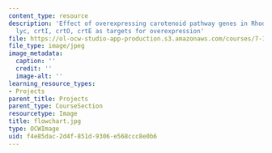 ```yaml
---
content_type: resource
description: 'Effect of overexpressing carotenoid pathway genes in Rhodococcus: dxs,
  lyc, crtI, crtO, crtE as targets for overexpression'
file: https://ol-ocw-studio-app-production.s3.amazonaws.com/courses/7-13-experimental-microbial-genetics-fall-2003/f4e85dac2d4f851d9306e568ccc8e0b6_flowchart.jpg
file_type: image/jpeg
image_metadata:
  caption: ''
  credit: ''
  image-alt: ''
learning_resource_types:
- Projects
parent_title: Projects
parent_type: CourseSection
resourcetype: Image
title: flowchart.jpg
type: OCWImage
uid: f4e85dac-2d4f-851d-9306-e568ccc8e0b6
---
```

